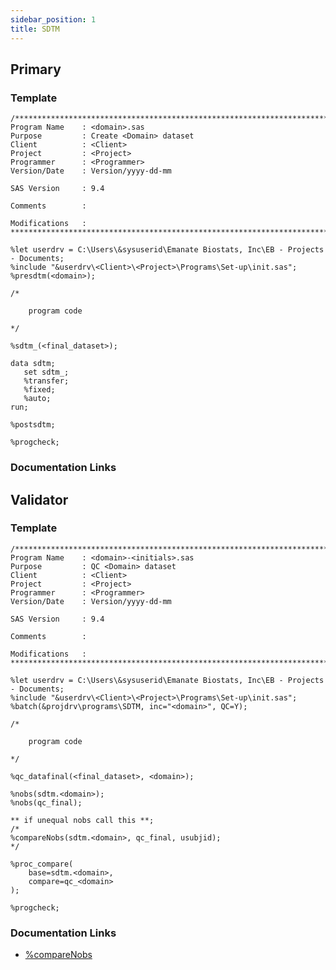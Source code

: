 ```yaml
---
sidebar_position: 1
title: SDTM
---
```


## Primary

### Template

```sas
/****************************************************************************************
Program Name    : <domain>.sas
Purpose         : Create <Domain> dataset
Client          : <Client>
Project         : <Project>
Programmer      : <Programmer>
Version/Date    : Version/yyyy-dd-mm

SAS Version     : 9.4

Comments        :

Modifications   :
*****************************************************************************************/

%let userdrv = C:\Users\&sysuserid\Emanate Biostats, Inc\EB - Projects - Documents;
%include "&userdrv\<Client>\<Project>\Programs\Set-up\init.sas";
%presdtm(<domain>);

/*

    program code

*/

%sdtm_(<final_dataset>);

data sdtm;
   set sdtm_;
   %transfer;
   %fixed;
   %auto;
run;

%postsdtm;

%progcheck;
```

### Documentation Links

<!--
- [init](init.md)
- [%progCheck](progcheck.md)
-->

## Validator

### Template

```sas
/****************************************************************************************
Program Name    : <domain>-<initials>.sas
Purpose         : QC <Domain> dataset
Client          : <Client>
Project         : <Project>
Programmer      : <Programmer>
Version/Date    : Version/yyyy-dd-mm

SAS Version     : 9.4

Comments        :

Modifications   :
*****************************************************************************************/

%let userdrv = C:\Users\&sysuserid\Emanate Biostats, Inc\EB - Projects - Documents;
%include "&userdrv\<Client>\<Project>\Programs\Set-up\init.sas";
%batch(&projdrv\programs\SDTM, inc="<domain>", QC=Y);

/*

    program code

*/

%qc_datafinal(<final_dataset>, <domain>);

%nobs(sdtm.<domain>);
%nobs(qc_final);

** if unequal nobs call this **;
/*
%compareNobs(sdtm.<domain>, qc_final, usubjid);
*/

%proc_compare(
	base=sdtm.<domain>,
	compare=qc_<domain>
);

%progcheck;
```

### Documentation Links

<!-- prettier-ignore -->
- [%compareNobs](..\..\macros\macros-validation\comparenobs.md)

<!--
- [init](init.md)
- [%batch](batch.md)
- [%qc_datafinal](qc_datafinal.md)
- [%nobs](nobs.md)

- [%proc_compare](proc_compare.md)
- [%progcheck](progcheck.md)
-->
